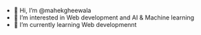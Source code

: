 - 👋 Hi, I’m @mahekgheewala
- 👀 I’m interested in Web development and AI & Machine learning 
- 🌱 I’m currently learning Web developmennt

<!---
mahekgheewala/mahekgheewala is a ✨ special ✨ repository because its `README.md` (this file) appears on your GitHub profile.
You can click the Preview link to take a look at your changes.
--->
